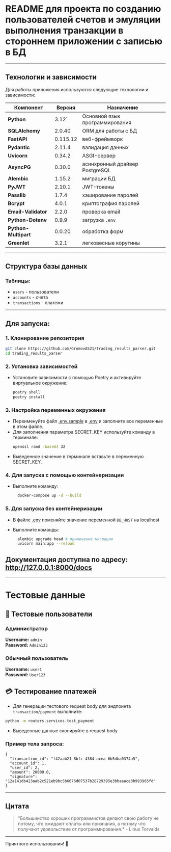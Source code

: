 # README для проекта по созданию пользователей счетов и эмуляции выполнения транзакции в стороннем приложении с записью в БД

---

## Технологии и зависимости

Для работы приложения используются следующие технологии и зависимости:

| Компонент            | Версия   | Назначение                     |
|----------------------|----------|--------------------------------|
| **Python**           | 3.12`    | Основной язык программирования |
| **SQLAlchemy**       | 2.0.40   | ORM для работы с БД            |            
| **FastAPI**          | 0.115.12 | веб-фреймворк                  |                  
| **Pydantic**         | 2.11.4   | валидация данных               |               
| **Uvicorn**          | 0.34.2   | ASGI-сервер                    |                    
| **AsyncPG**          | 0.30.0   | асинхронный драйвер PostgreSQL | 
| **Alembic**          | 1.15.2   | миграции БД                    |                    
| **PyJWT**            | 2.10.1   | JWT-токены                     |                     
| **Passlib**          | 1.7.4    | хэширование паролей            |            
| **Bcrypt**           | 4.0.1    | криптография паролей           |           
| **Email-Validator**  | 2.2.0    | проверка email                 |                 
| **Python-Dotenv**    | 0.9.9    | загрузка `.env`                |                
| **Python-Multipart** | 0.0.20   | обработка форм                 |                 
| **Greenlet**         | 3.2.1    | легковесные корутины           |


---

## Структура базы данных

### Таблицы:

- `users` - пользователи
- `accounts` - счета
- `transactions` - платежи

---

## Для запуска:

### 1. Клонирование репозитория

   ```bash
   git clone https://github.com/GromovAS21/trading_results_parser.git
   cd trading_results_parser
   ```

### 2. Установка зависимостей

- Установите зависимости с помощью Poetry и активируйте виртуальное окружение:
    ```bash
    poetry shell
    poetry install
    ```

### 3. Настройка переменных окружения

- Переименуйте файл [.env.sample](.env.sample) в [.env](.env.sample) и заполните все переменные в этом файле.
- Для заполнения параметра SECRET_KEY используйте команду в терминале:
    ```bash
    openssl rand -base64 32
    ```
- Выведенное значение в терминале вставьте в переменную SECRET_KEY.

### 4. Для запуска с помощью контейнеризации

- Выполните команду:

  ```bash
    docker-compose up -d --build
  ```

### 5. Для запуска без контейнеризации

- В файле [.env](.env) поменяйте значение переменной `DB_HOST` на localhost
- Выполните команды:

  ```bash
    alembic upgrade head # применение миграции 
    uvicorn main:app --reload
  ```

 ## Документация доступна по адресу: http://127.0.0.1:8000/docs

---

# Тестовые данные

## 🔐 Тестовые пользователи

### Администратор

**Username:** `admin`  
**Password:** `Admin123`

### Обычный пользователь

**Username:** `user1`  
**Password:** `User123`

## 💳 Тестирование платежей

- Для генерации тестового request body для эндпоинта `transaction/payment` выполните:

```bash
python -m routers.services.test_payment
  ```

- Выведенные данные скопируйте в request body

### Пример тела запроса:

```
{
  "transaction_id": "f42aab21-8bfc-4384-acea-6b5dba0374a5",
  "account_id": 1,
  "user_id": 2,
  "amount": 20000.0,
  "signature": "12a141db423aab2c521eb9bc5b6676d07537b28729395e3bbaaace3b993965fd"
}
  ```

--- 

## Цитата

> "Большинство хороших программистов делают свою работу не потому, что ожидают оплаты или признания, а потому что
> получают удовольствие от программирования.* - Linus Torvalds

---

Приятного использования! 🚀
